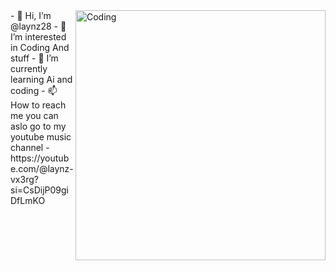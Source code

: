 
<img align="right" alt="Coding" width="400" src="https://telegra.ph/file/3fbeb60353b7d990a8148.gif">
- 👋 Hi, I’m @laynz28  
- 👀 I’m interested in Coding And stuff 
- 🌱 I’m currently learning Ai and coding
- 📫 How to reach me you can aslo go to my youtube music channel         
- https://youtube.com/@laynz-vx3rg?si=CsDijP09giDfLmKO 
<!---
subscribe or bluek -> dead
https://youtube.com/@laynz-vx3rg?si=CsDijP09giDfLmKO
